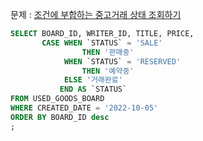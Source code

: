문제 : [조건에 부합하는 중고거래 상태 조회하기](https://school.programmers.co.kr/learn/courses/30/lessons/164672)

```sql
SELECT BOARD_ID, WRITER_ID, TITLE, PRICE,
       CASE WHEN `STATUS` = 'SALE'
                THEN '판매중'
            WHEN `STATUS` = 'RESERVED'
                THEN '예약중'
            ELSE '거래완료'
           END AS `STATUS`
FROM USED_GOODS_BOARD
WHERE CREATED_DATE = '2022-10-05'
ORDER BY BOARD_ID desc
;
```